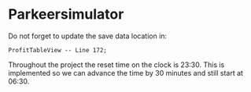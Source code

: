 # Parkeersimulator

Do not forget to update the save data location in: 

    ProfitTableView -- Line 172;

Throughout the project the reset time on the clock is 23:30. This is implemented so we can advance the time by 30 minutes and still start at 06:30.